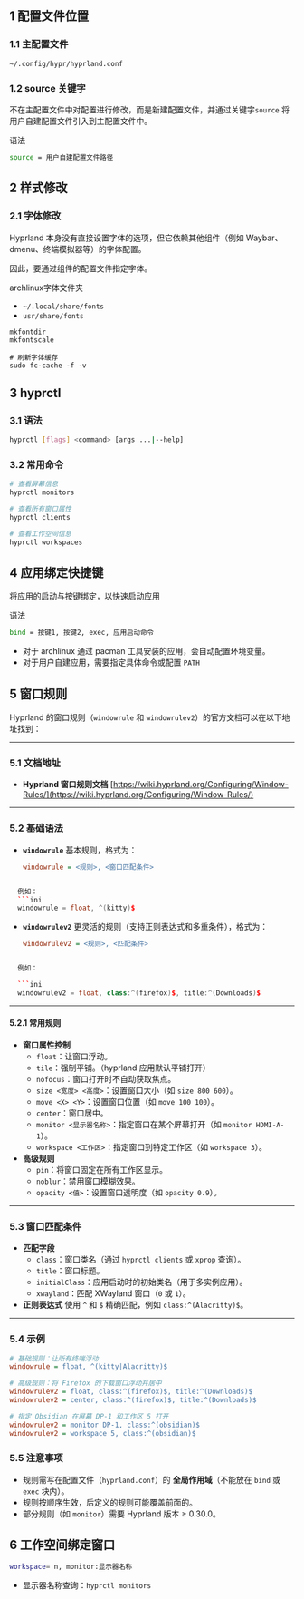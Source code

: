 ## 1  配置文件位置

### 1.1  主配置文件

`~/.config/hypr/hyprland.conf`

### 1.2  source 关键字

不在主配置文件中对配置进行修改，而是新建配置文件，并通过关键字`source` 将用户自建配置文件引入到主配置文件中。

语法

```bash
source = 用户自建配置文件路径
```

## 2  样式修改

### 2.1  字体修改

Hyprland 本身没有直接设置字体的选项，但它依赖其他组件（例如 Waybar、dmenu、终端模拟器等）的字体配置。

因此，要通过组件的配置文件指定字体。

archlinux字体文件夹

+ `~/.local/share/fonts`
+ `usr/share/fonts`

```shell
mkfontdir
mkfontscale

# 刷新字体缓存
sudo fc-cache -f -v
```

## 3  hyprctl

### 3.1  语法

```bash
hyprctl [flags] <command> [args ...|--help]
```

### 3.2  常用命令

```bash
# 查看屏幕信息
hyprctl monitors 

# 查看所有窗口属性
hyprctl clients 

# 查看工作空间信息
hyprctl workspaces
```

## 4  应用绑定快捷键

将应用的启动与按键绑定，以快速启动应用

语法

```bash
bind = 按键1, 按键2, exec, 应用启动命令
```

+ 对于 archlinux 通过 pacman 工具安装的应用，会自动配置环境变量。
+ 对于用户自建应用，需要指定具体命令或配置 `PATH`

## 5  窗口规则

Hyprland 的窗口规则（`windowrule` 和 `windowrulev2`）的官方文档可以在以下地址找到：

---

### 5.1  **文档地址**

+ **Hyprland 窗口规则文档**
  [https://wiki.hyprland.org/Configuring/Window-Rules/](https://wiki.hyprland.org/Configuring/Window-Rules/)

---

### 5.2  **基础语法**

+ **`windowrule`**
  基本规则，格式为：

  ```ini
  windowrule = <规则>, <窗口匹配条件>


```cpp

  例如：  
  ```ini
  windowrule = float, ^(kitty)$
```

+ **`windowrulev2`**
  更灵活的规则（支持正则表达式和多重条件），格式为：

  ```ini
  windowrulev2 = <规则>, <匹配条件>


```cpp

  例如：

  ```ini
  windowrulev2 = float, class:^(firefox)$, title:^(Downloads)$
```

---

#### 5.2.1  **常用规则**

+ **窗口属性控制**
  + `float`：让窗口浮动。
  + `tile`：强制平铺。（hyprland 应用默认平铺打开）
  + `nofocus`：窗口打开时不自动获取焦点。
  + `size <宽度> <高度>`：设置窗口大小（如 `size 800 600`）。
  + `move <X> <Y>`：设置窗口位置（如 `move 100 100`）。
  + `center`：窗口居中。
  + `monitor <显示器名称>`：指定窗口在某个屏幕打开（如 `monitor HDMI-A-1`）。
  + `workspace <工作区>`：指定窗口到特定工作区（如 `workspace 3`）。
+ **高级规则**
  + `pin`：将窗口固定在所有工作区显示。
  + `noblur`：禁用窗口模糊效果。
  + `opacity <值>`：设置窗口透明度（如 `opacity 0.9`）。

---

### 5.3  **窗口匹配条件**

+ **匹配字段**
  + `class`：窗口类名（通过 `hyprctl clients` 或 `xprop` 查询）。
  + `title`：窗口标题。
  + `initialClass`：应用启动时的初始类名（用于多实例应用）。
  + `xwayland`：匹配 XWayland 窗口（`0` 或 `1`）。
+ **正则表达式**
  使用 `^` 和 `$` 精确匹配，例如 `class:^(Alacritty)$`。

---

### 5.4  **示例**

```ini
# 基础规则：让所有终端浮动
windowrule = float, ^(kitty|Alacritty)$

# 高级规则：将 Firefox 的下载窗口浮动并居中
windowrulev2 = float, class:^(firefox)$, title:^(Downloads)$
windowrulev2 = center, class:^(firefox)$, title:^(Downloads)$

# 指定 Obsidian 在屏幕 DP-1 和工作区 5 打开
windowrulev2 = monitor DP-1, class:^(obsidian)$
windowrulev2 = workspace 5, class:^(obsidian)$
```

### 5.5  **注意事项**

+ 规则需写在配置文件（`hyprland.conf`）的 **全局作用域**（不能放在 `bind` 或 `exec` 块内）。
+ 规则按顺序生效，后定义的规则可能覆盖前面的。
+ 部分规则（如 `monitor`）需要 Hyprland 版本 ≥ 0.30.0。

## 6  工作空间绑定窗口

```bash
workspace= n, monitor:显示器名称
```

+ 显示器名称查询：`hyprctl monitors`
